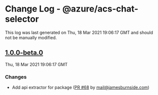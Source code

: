 # Change Log - @azure/acs-chat-selector

This log was last generated on Thu, 18 Mar 2021 19:06:17 GMT and should not be manually modified.

<!-- Start content -->

## [1.0.0-beta.0](https://github.com/azure/communication-ui-sdk/tree/@azure/acs-chat-selector_v1.0.0-beta.0)

Thu, 18 Mar 2021 19:06:17 GMT

### Changes

- Add api extractor for package ([PR #68](https://github.com/azure/communication-ui-sdk/pull/68) by mail@jamesburnside.com)
